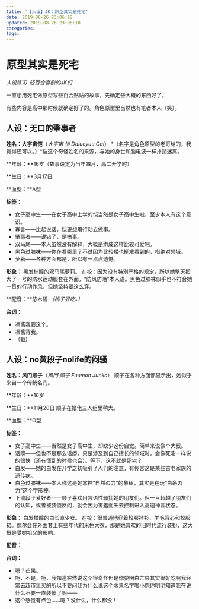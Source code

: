 ```yaml
---
title: '【人设】JK：原型其实是死宅'
date: 2019-08-26 23:06:18
updated: 2019-08-26 23:06:18
categories:
tags:
---
```


# 原型其实是死宅
*人设练习-轻百合喜剧的JK们*

一直想用死宅做原型写些百合贴贴的故事，先确定些大概的东西好了。

有些内容是高中那时候就确定好了的。角色原型里当然也有笔者本人（笑）。

<!--more-->
## 人设：无口的肇事者

**姓名：大宇宙恺**（*大宇宙 愷 Daiucyuu Gai*）
*（名字是角色原型的老哥给的，我觉得还可以。）*恺这个奇怪姓名的来源，与她的身世和脑电波一样扑朔迷离。

**年龄：**16岁（故事设定为当年四月，高二开学时）

**生日：**3月17日

**血型：**A型

**标签：**
- 女子高中生——在女子高中上学的恺当然是女子高中生啦，至少本人有这个意识。
- 寡言——比起说话，恺更想用行动去做事。
- 肇事者——说错了，是搞事。
- 双马尾——本人虽然没有解释，大概是绑成这样比较可爱吧。
- 黑色过膝袜——你在看哪里？不过因为比较矮也挺难看到的，指绝对领域。
- 萝莉——各种方面都是，所以有一点点遗憾。

**形象：**
黑发棕瞳的双马尾萝莉。
在校：因为没有特别严格的规定，所以她整天把大了一号的防水运动服套在外面，“防风防晒”本人语。黑色过膝袜似乎也不符合她一贯的行动作风，但她坚持要这么穿。

**配音：**悠木碧
*（桃子好吃。）*

**台词：**
- 凛酱我要这个。
- 凛酱背我。
- （戳）

## 人设：no黄段子nolife的闷骚

**姓名：风门顺子**（*風門 順子 Fuumon Junko*）
顺子在各种方面都显示出，她似乎来自一个传统名门。

**年龄：**16岁

**生日：**11月20日
顺子在姬佬三人组里稍大。

**血型：**O型

**标签：**
- 女子高中生——当然是女子高中生，却缺少这份自觉。简单来说像个大叔。
- 话痨——但也不是那么话痨。只是涉及到自己擅长的领域时，会像死宅一样说的很快（还有慌乱的时候也会）。等下，这不就是死宅？
- 白发——她的白发在开学之初吸引了人们的注意，有传言这是某些古老家族的遗传病。
- 白色过膝袜——本人称这是她掌控“自然の力”的象征，其实是在玩“白糸の力”这个字形梗。
- 下流段子爱好者——顺子喜欢用言语性骚扰她的朋友们。但一旦超越了朋友们的认知，或者被装傻反问，就会因为害羞而失去控制进入高速神言状态。

**形象：**
白发橙瞳的白长直少女。
在校：很普通地穿着校服衬衫、羊毛背心和校服裙。偶尔会在外面套上有些年代的米色大衣，那是她喜欢的旧时代流行装扮，这大概是受她祖父的影响。

**配音：**

**台词：**
- 嗯？芒果。
- 呃，不是，呃，我知道突然说这个很奇怪但是你要明白芒果其实很好吃啊我经常去超市里买的所以不要问我为什么说这个水果名字啦小恺你明明知道我在说什么不要一直装傻了啊——
- 这个感觉有点色……嗯？没什么，什么都没！